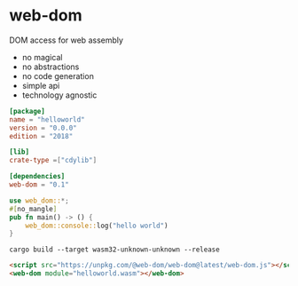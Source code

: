 # web-dom

DOM access for web assembly
* no magical
* no abstractions
* no code generation
* simple api
* technology agnostic

```toml
[package]
name = "helloworld"
version = "0.0.0"
edition = "2018"

[lib]
crate-type =["cdylib"]

[dependencies]
web-dom = "0.1"
```
```rust
use web_dom::*;
#[no_mangle]
pub fn main() -> () {
    web_dom::console::log("hello world")
}
```
```console
cargo build --target wasm32-unknown-unknown --release
```
```html
<script src="https://unpkg.com/@web-dom/web-dom@latest/web-dom.js"></script>
<web-dom module="helloworld.wasm"></web-dom>
```
